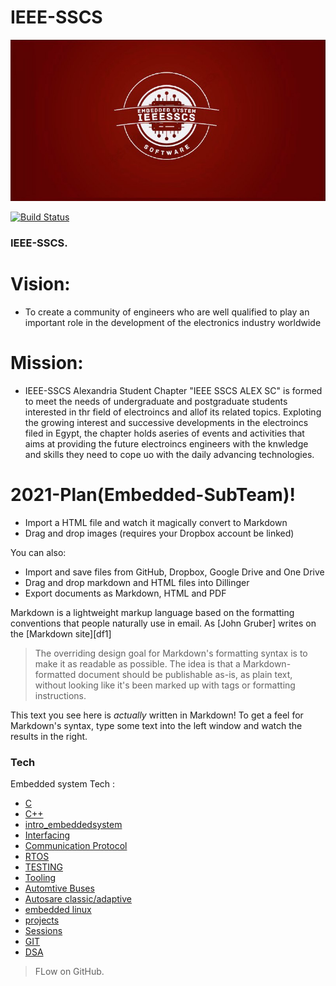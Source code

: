# IEEE-SSCS

[![IEEE-SSCS](https://github.com/IEEE-SSCS/Embedded-DefultRepo/blob/main/IEEE.jpeg?raw=true)](https://sscs.ieee.org)

[![Build Status](https://travis-ci.org/joemccann/dillinger.svg?branch=master)](https://sscs.ieee.org)

### IEEE-SSCS.
# Vision:
*  To create a community of engineers who are well qualified to play an important     role in the development of the electronics industry worldwide 
# Mission:
* IEEE-SSCS Alexandria Student Chapter "IEEE SSCS ALEX SC" is formed to meet the needs of undergraduate and postgraduate students interested in thr field of electroincs and allof its related topics. Exploting the growing interest and successive developments in the electroincs filed in Egypt, the chapter holds aseries of events and activities that aims at providing the future electroincs engineers with the knwledge and skills they need to cope uo with the daily advancing technologies.

# 2021-Plan(Embedded-SubTeam)!

  - Import a HTML file and watch it magically convert to Markdown
  - Drag and drop images (requires your Dropbox account be linked)


You can also:
  - Import and save files from GitHub, Dropbox, Google Drive and One Drive
  - Drag and drop markdown and HTML files into Dillinger
  - Export documents as Markdown, HTML and PDF

Markdown is a lightweight markup language based on the formatting conventions that people naturally use in email.  As [John Gruber] writes on the [Markdown site][df1]

> The overriding design goal for Markdown's
> formatting syntax is to make it as readable
> as possible. The idea is that a
> Markdown-formatted document should be
> publishable as-is, as plain text, without
> looking like it's been marked up with tags
> or formatting instructions.

This text you see here is *actually* written in Markdown! To get a feel for Markdown's syntax, type some text into the left window and watch the results in the right.

### Tech

Embedded system Tech :
* [C](https://www.youtube.com/playlist?list=PLBlnK6fEyqRhX6r2uhhlubuF5QextdCSM)
* [C++](https://www.learncpp.com)
* [intro_embeddedsystem]() 
* [Interfacing]()
* [Communication Protocol]()
* [RTOS]()
* [TESTING]()
* [Tooling]()
* [Automtive Buses]()
* [Autosare classic/adaptive](https://www.youtube.com/channel/UCOG-qluwZnKIzDicdc0R_Rg)
* [embedded linux]()
* [projects]()
* [Sessions]()
* [GIT](https://www.udemy.com/course/git-and-github-crash-course-creating-a-repository-from-scratch/)
* [DSA](https://www.youtube.com/playlist?list=PLoK2Lr1miEm-5zCzKE8siQezj9rvQlnca)
> FLow on GitHub.

